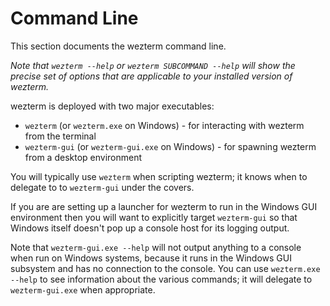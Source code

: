 # Command Line

This section documents the wezterm command line.

*Note that `wezterm --help` or `wezterm SUBCOMMAND --help` will show the precise
set of options that are applicable to your installed version of wezterm.*

wezterm is deployed with two major executables:

* `wezterm` (or `wezterm.exe` on Windows) - for interacting with wezterm from the terminal
* `wezterm-gui` (or `wezterm-gui.exe` on Windows) - for spawning wezterm from a desktop environment

You will typically use `wezterm` when scripting wezterm; it knows when to
delegate to to `wezterm-gui` under the covers.

If you are are setting up a launcher for wezterm to run in the Windows GUI
environment then you will want to explicitly target `wezterm-gui` so that
Windows itself doesn't pop up a console host for its logging output.

Note that `wezterm-gui.exe --help` will not output anything to a console when
run on Windows systems, because it runs in the Windows GUI subsystem and has no
connection to the console.  You can use `wezterm.exe --help` to see information
about the various commands; it will delegate to `wezterm-gui.exe` when
appropriate.

